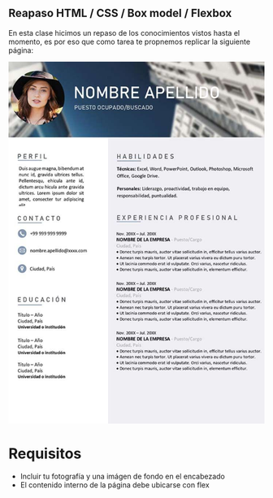 ## Reapaso HTML / CSS / Box model / Flexbox

En esta clase hicimos un repaso de los conocimientos vistos hasta el momento, es por eso que como tarea te propnemos replicar la siguiente página:

![web_page](https://raw.githubusercontent.com/kambcode/FullStack_Javascript_G1_2023_06_26/main/MODULO_1/HTML_CSS_C2/resources/cv_example.jpg)    

# Requisitos

- Incluir tu fotografía y una imágen de fondo en el encabezado
- El contenido interno de la página debe ubicarse con flex
